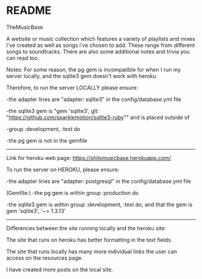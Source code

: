 # README
TheMusicBase

A website or music collection which features a variety of playlists and mixes I've created as well as songs i've chosen to add.
These range from different songs to soundtracks.
There are also some additional notes and trivia you can read too.


Notes: For some reason, the pg gem is incompatible for when I run my server locally, and the sqlite3 gem doesn't work with heroku.

Therefore, to run the server LOCALLY please ensure:

-the adapter lines are "adapter: sqlite3" in the config/database.yml file

-the sqlite3 gem is "gem 'sqlite3', git: "https://github.com/sparklemotion/sqlite3-ruby"" and is placed outside of

-group :development, :test do

-the pg gem is not in the gemfile

-------------------------------------------------------------

Link for heroku web page: 
https://shilsmusicbase.herokuapp.com/

To run the server on HEROKU, please ensure:

-the adapter lines are "adapter: postgresql" in the config/database.yml file

(Gemfile:)
-the pg gem is within group :production do

-the sqlite3 gem is within group :development, :test do, and that the gem is gem 'sqlite3', '~> 1.3.13'

---------------------------------------------------------------------------------------------------------------

Differences between the site running locally and the heroku site:

The site that runs on heroku has better formatting in the text fields.

The site that runs locally has many more individual links the user can access on the resources page.

I have created more posts on the local site.


